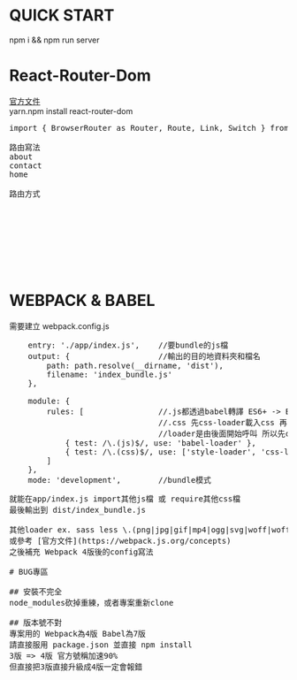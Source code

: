 # QUICK START
npm i && npm run server

# React-Router-Dom
[官方文件](https://reacttraining.com/react-router/web/guides/quick-start)  
yarn.npm install react-router-dom  

<pre>
import { BrowserRouter as Router, Route, Link, Switch } from "react-router-dom";  

路由寫法
<Link to="/about">about</Link>
<Link to="/contact">contact</Link>
<Link to="/home">home</Link>

路由方式
<Router>
<div>
    <Navbar />
    <Route path="/about" component={About} />
    <Route path="/contact" component={Contact} />
    <Route path="/home" component={Home} />
</div>
</Router>
</pre>

# WEBPACK & BABEL
需要建立 webpack.config.js
<pre>
    entry: './app/index.js',    //要bundle的js檔  
    output: {                   //輸出的目的地資料夾和檔名
        path: path.resolve(__dirname, 'dist'),
        filename: 'index_bundle.js'
    },

    module: {
        rules: [                //.js都透過babel轉譯 ES6+ -> ES5 
                                //.css 先css-loader載入css 再style-loader解析css語法
                                //loader是由後面開始呼叫 所以先css-loader -> style-loader
            { test: /\.(js)$/, use: 'babel-loader' },
            { test: /\.(css)$/, use: ['style-loader', 'css-loader'] }
        ]
    },
    mode: 'development',        //bundle模式
<pre>
就能在app/index.js import其他js檔 或 require其他css檔  
最後輸出到 dist/index_bundle.js  

其他loader ex. sass less \.(png|jpg|gif|mp4|ogg|svg|woff|woff2|ttf|eot)
或參考 [官方文件](https://webpack.js.org/concepts)  
之後補充 Webpack 4版後的config寫法  

# BUG專區

## 安裝不完全
node_modules砍掉重練，或者專案重新clone  

## 版本號不對
專案用的 Webpack為4版 Babel為7版  
請直接服用 package.json 並直接 npm install  
3版 => 4版 官方號稱加速90%  
但直接把3版直接升級成4版一定會報錯  


